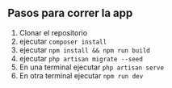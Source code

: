 ## Pasos para correr la app

1. Clonar el repositorio
2. ejecutar ```composer install```
3. ejecutar ```npm install && npm run build```
4. ejecutar ```php artisan migrate --seed```
5. En una terminal ejecutar ```php artisan serve```
6. En otra terminal ejecutar ```npm run dev```
